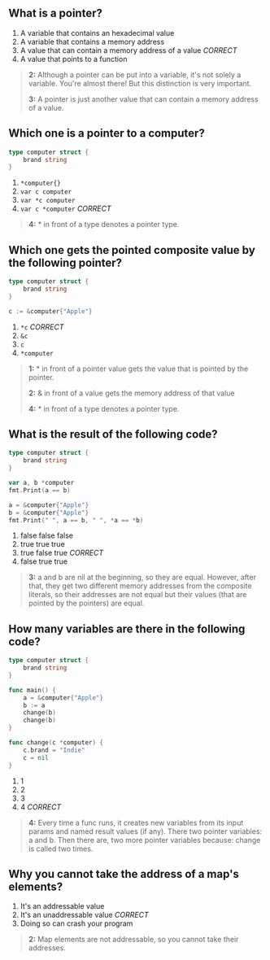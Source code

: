 ## What is a pointer?
1. A variable that contains an hexadecimal value
2. A variable that contains a memory address
3. A value that can contain a memory address of a value *CORRECT*
4. A value that points to a function

> **2:** Although a pointer can be put into a variable, it's not solely a variable. You're almost there! But this distinction is very important.
> 
> **3:** A pointer is just another value that can contain a memory address of a value.


## Which one is a pointer to a computer?
```go
type computer struct {
	brand string
}
```
1. `*computer{}`
2. `var c computer`
3. `var *c computer`
4. `var c *computer` *CORRECT*

> **4:** * in front of a type denotes a pointer type.


## Which one gets the pointed composite value by the following pointer?
```go
type computer struct {
	brand string
}

c := &computer{"Apple"}
```
1. `*c` *CORRECT*
2. `&c`
3. `c`
4. `*computer`

> **1:** * in front of a pointer value gets the value that is pointed by the pointer.
> 
> **2:** & in front of a value gets the memory address of that value
> 
> **4:** * in front of a type denotes a pointer type.


## What is the result of the following code?
```go
type computer struct {
    brand string
}

var a, b *computer
fmt.Print(a == b)

a = &computer{"Apple"}
b = &computer{"Apple"}
fmt.Print(" ", a == b, " ", *a == *b)
```
1. false false false
2. true true true
3. true false true *CORRECT*
4. false true true

> **3:** a and b are nil at the beginning, so they are equal. However, after that, they get two different memory addresses from the composite literals, so their addresses are not equal but their values (that are pointed by the pointers) are equal.


## How many variables are there in the following code?
```go
type computer struct {
    brand string
}

func main() {
    a = &computer{"Apple"}
    b := a
    change(b)
    change(b)
}

func change(c *computer) {
    c.brand = "Indie"
    c = nil
}
```
1. 1
2. 2
3. 3
4. 4 *CORRECT*

> **4:** Every time a func runs, it creates new variables from its input params and named result values (if any). There two pointer variables: a and b. Then there are, two more pointer variables because: change is called two times.


## Why you cannot take the address of a map's elements?
1. It's an addressable value
2. It's an unaddressable value *CORRECT*
3. Doing so can crash your program

> **2:** Map elements are not addressable, so you cannot take their addresses.
